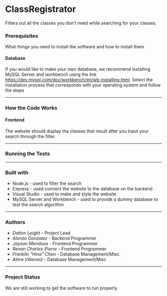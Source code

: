 # ClassRegistrator
Filters out all the classes you don't need while searching for your classes.


### Prerequisites
   What things you need to install the software and how to install them
   
#### Database 
  If you would like to make your own database, we recommend installing MySQL Server and workbench using the link   <https://dev.mysql.com/doc/workbench/en/wb-installing.html>.
  Select the installation process that corresponds with your operating system and follow the steps
	  
------
	
### How the Code Works

#### Frontend
   The website should display the classes that result after you input your search through the filter.
     
------	
	
### Running the Tests
	
------

### Built with 
- Node.js - used to filter the search 
- Express - used connect the website to the database on the backend
- Visual Studio - used to make and style the website
- MySQL Server and Workbench - used to provide a dummy database to test the search algorithm

------

### Authors

- _Dalton Leight_ - Project Lead
- _Alonzo Gonzalez_ - Backend Programmer
- _Jayson Mendoza_ - Frontend Programmer
- _Renan Charles-Pierre_ - Frontend Programmer
- _Franklin "Hina" Chen_ - Database Management/Misc.
- _Aihra Villarreiz_ - Database Management/Misc

------

### Project Status
   We are still working to get the software to run properly.
	



